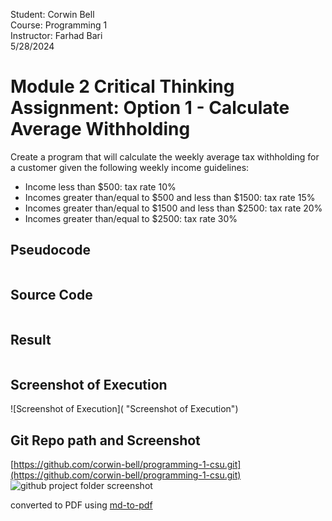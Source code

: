 Student: Corwin Bell <br>
Course: Programming 1 <br>
Instructor: Farhad Bari <br>
5/28/2024
# Module 2 Critical Thinking Assignment: Option 1 - Calculate Average Withholding
Create a program that will calculate the weekly average tax withholding for a customer given the following weekly income guidelines:
- Income less than $500: tax rate 10%
- Incomes greater than/equal to $500 and less than $1500: tax rate 15%
- Incomes greater than/equal to $1500 and less than $2500: tax rate 20%
- Incomes greater than/equal to $2500: tax rate 30%
## Pseudocode
```

```
## Source Code
```java

```

## Result
```

```
## Screenshot of Execution
![Screenshot of Execution]( "Screenshot of Execution")

## Git Repo path and Screenshot
[https://github.com/corwin-bell/programming-1-csu.git](https://github.com/corwin-bell/programming-1-csu.git)
![github project folder screenshot]()

converted to PDF using [md-to-pdf](https://github.com/simonhaenisch/md-to-pdf)
